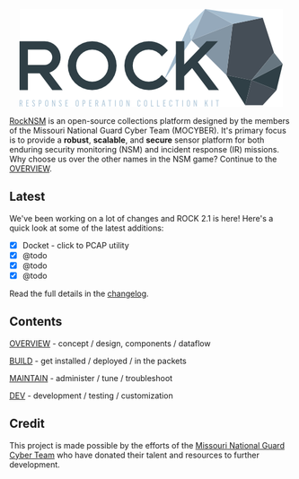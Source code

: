 <p align="center">
<img src="rock_logo.png">
</p>

[RockNSM](https://rocknsm.io) is an open-source collections platform designed by the members of the Missouri National Guard Cyber Team (MOCYBER).  It's primary focus is to provide a **robust**, **scalable**, and **secure** sensor platform for both enduring security monitoring (NSM) and incident response (IR) missions.  Why choose us over the other names in the NSM game?  Continue to the [OVERVIEW](overview/index.md).


## Latest

We've been working on a lot of changes and ROCK 2.1 is here! Here's a quick look at some of the latest additions:

- [x] Docket - click to PCAP utility
- [x] @todo
- [x] @todo
- [x] @todo

Read the full details in the [changelog](changelog.md).


## Contents

[OVERVIEW](overview/index.md) - concept / design, components / dataflow

[BUILD](build/index.md) - get installed / deployed / in the packets

[MAINTAIN](maintain/index.md) - administer / tune / troubleshoot

[DEV](dev/index.md) - development / testing / customization


## Credit

This project is made possible by the efforts of the [Missouri National Guard Cyber Team](http://mocyber.io/) who have donated their talent and resources to further development.
